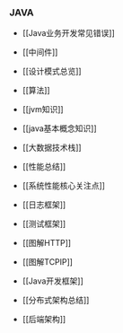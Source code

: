 ### JAVA

- [[Java业务开发常见错误]]
- [[中间件]]
- [[设计模式总览]]
- [[算法]]
- [[jvm知识]]
- [[java基本概念知识]]
- [[大数据技术栈]]
- [[性能总结]]
- [[系统性能核心关注点]]
- [[日志框架]]
- [[测试框架]]
- [[图解HTTP]]
- [[图解TCPIP]]
- [[Java开发框架]]
- [[分布式架构总结]]

- [[后端架构]]